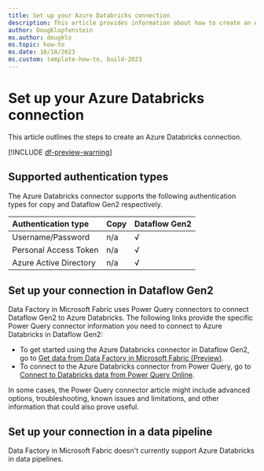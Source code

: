 ```yaml
---
title: Set up your Azure Databricks connection
description: This article provides information about how to create an Azure Databricks connection in Microsoft Fabric.
author: DougKlopfenstein
ms.author: dougklo
ms.topic: how-to
ms.date: 10/18/2023
ms.custom: template-how-to, build-2023
---
```


# Set up your Azure Databricks connection

This article outlines the steps to create an Azure Databricks connection.

[!INCLUDE [df-preview-warning](includes/data-factory-preview-warning.md)]

## Supported authentication types

The Azure Databricks connector supports the following authentication types for copy and Dataflow Gen2 respectively.  

|Authentication type |Copy |Dataflow Gen2 |
|:---|:---|:---|
|Username/Password| n/a | √ |
|Personal Access Token| n/a | √ |
|Azure Active Directory| n/a | √ |

## Set up your connection in Dataflow Gen2

Data Factory in Microsoft Fabric uses Power Query connectors to connect Dataflow Gen2 to Azure Databricks. The following links provide the specific Power Query connector information you need to connect to Azure Databricks in Dataflow Gen2:

- To get started using the Azure Databricks connector in Dataflow Gen2, go to [Get data from Data Factory in Microsoft Fabric (Preview)](/power-query/where-to-get-data#get-data-from-data-factory-in-microsoft-fabric-preview).
- To connect to the Azure Databricks connector from Power Query, go to [Connect to Databricks data from Power Query Online](/power-query/connectors/databricks-azure#connect-to-databricks-data-from-power-query-online).

In some cases, the Power Query connector article might include advanced options, troubleshooting, known issues and limitations, and other information that could also prove useful.

## Set up your connection in a data pipeline

Data Factory in Microsoft Fabric doesn't currently support Azure Databricks in data pipelines.
